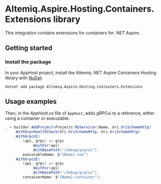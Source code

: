 # Altemiq.Aspire.Hosting.Containers.Extensions library

This integration contains extensions for containers for .NET Aspire.

## Getting started

### Install the package

In your AppHost project, install the Altemiq .NET Aspire Containers Hosting library with [NuGet](https://www.nuget.org):

```dotnetcli
dotnet add package Altemiq.Aspire.Hosting.Containers.Extensions
```

## Usage examples

Then, in the _AppHost.cs_ file of `AppHost`, adds gRPCui to a reference, either using a container or executable.

```csharp
_ = builder.AddProject<Projects.MyService>(Name, Uri.UriSchemeHttp)
    .WithGrpcHealthCheck(Uri.UriSchemeHttp, Uri.UriSchemeHttp)
    .WithGrpcUI(
        (api, grpc) => grpc
            .WaitFor(api)
            .WithBasePath("/debug/grpcui"),
        executableName: $"{Name}-exe")
    .WithGrpcUI(
        (api, grpc) => grpc
            .WaitFor(api)
            .WithBasePath("/debug/grpcui"),
        containerName: $"{Name}-container");
```